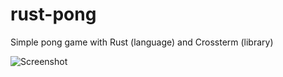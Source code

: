 # rust-pong
Simple pong game with Rust (language) and Crossterm (library)

![Screenshot](https://denizbasgoren.github.io/rust-pong/Screenshot.png)
